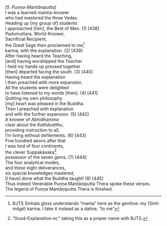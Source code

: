 *\[5. Puṇṇa-Mantāniputta\]*  
I was a learned mantra-knower  
who had mastered the three Vedas.  
Heading up \[my group of\] students  
I approached \[him\], the Best of Men. (1) \[438\]  
Padumuttara, World-Knower,  
Sacrificial Recipient,  
the Great Sage then proclaimed to me[^1]  
karma, with the explanation. (2) \[439\]  
After having heard the Teaching,  
\[and\] having worshipped the Teacher  
I held my hands up pressed together  
\[then\] departed facing the south. (3) \[440\]  
Having heard the explanation  
I then preached with more expansion.  
All the students were delighted  
to have listened to my words \[then\]. (4) \[441\]  
Quitting my own philosophy  
\[my\] heart was pleased in the Buddha.  
Then I preached with explanation  
and with the further expansion. (5) \[442\]  
A knower of *Abhidhamma*  
clear about the *Kathāvatthu*,  
providing instruction to all,  
I’m living without defilements. (6) \[443\]  
Five hundred aeons after that  
I was lord of four continents,  
the clever Suppakāsaka[^2]  
possessor of the seven gems. (7) \[444\]  
The four analytical modes,  
and these eight deliverances,  
six special knowledges mastered,  
\[I have\] done what the Buddha taught! (8) \[445\]  
Thus indeed Venerable Puṇṇa Mantāṇiputta Thera spoke these verses.  
The legend of Puṇṇa Mantāṇiputta Thera is finished.  
[^1]: BJTS Sinhala gloss understands “mama” here as the genitive: *my*
    (Sinh: *māgē*) karma. I take it instead as a dative, “to me”  
[^2]: ”Good-Explanation-er,” taking this as a proper name with BJTS.
